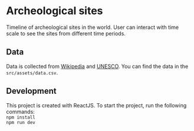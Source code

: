 # Archeological sites
Timeline of archeological sites in the world. User can interact with time scale to see the sites from different time periods. 

## Data
Data is collected from [Wikipedia](https://en.wikipedia.org/wiki/List_of_archaeological_sites_by_country) and [UNESCO](https://whc.unesco.org/en/list/). You can find the data in the `src/assets/data.csv`. 

## Development
This project is created with ReactJS. To start the project, run the following commands:\
```npm install```\
```npm run dev```